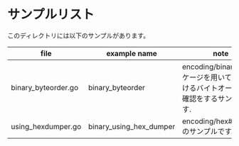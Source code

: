 # サンプルリスト

このディレクトリには以下のサンプルがあります。

|file|example name|note|
|----|------------|----|
|binary\_byteorder.go|binary\_byteorder|encoding/binary パッケージを用いて Go におけるバイトオーダーの確認をするサンプルです.|
|using\_hexdumper.go|binary\_using\_hex\_dumper|encoding/hex#Dumper のサンプルです。|

